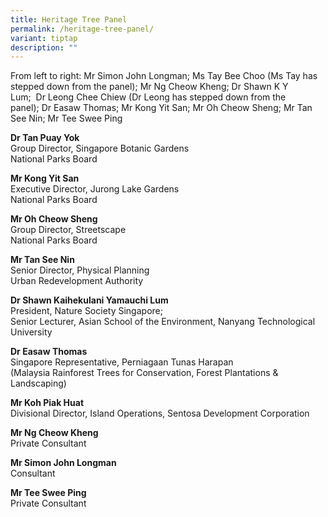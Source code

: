 ```yaml
---
title: Heritage Tree Panel
permalink: /heritage-tree-panel/
variant: tiptap
description: ""
---
```

<p></p>
<p>From left to right: Mr Simon John Longman; Ms Tay Bee Choo&nbsp;(Ms Tay
has stepped down from the panel);&nbsp;Mr Ng Cheow Kheng;&nbsp;Dr Shawn
K Y Lum;&nbsp;&nbsp;Dr Leong Chee Chiew (Dr Leong has stepped down from
the panel);&nbsp;Dr Easaw Thomas;&nbsp;Mr Kong Yit San;&nbsp;Mr Oh Cheow
Sheng;&nbsp;Mr Tan See Nin; Mr Tee Swee Ping&nbsp;
<br>
</p>
<p><strong>Dr Tan Puay Yok</strong>
<br>Group Director, Singapore Botanic Gardens
<br>National Parks Board<strong>&nbsp;</strong>
</p>
<p><strong>Mr Kong Yit San</strong>
<br>Executive Director, Jurong Lake Gardens
<br>National Parks Board</p>
<p><strong>Mr Oh Cheow Sheng</strong>
<br>Group Director, Streetscape
<br>National Parks Board</p>
<p><strong>Mr Tan See Nin</strong>
<br>Senior Director, Physical Planning
<br>Urban Redevelopment Authority</p>
<p><strong>Dr Shawn Kaihekulani Yamauchi Lum</strong>
<br>President, Nature Society Singapore;
<br>Senior Lecturer, Asian School of the Environment, Nanyang Technological
University</p>
<p><strong>Dr Easaw Thomas</strong>
<br>Singapore Representative, Perniagaan Tunas Harapan
<br>(Malaysia Rainforest Trees for Conservation, Forest Plantations &amp;
Landscaping)</p>
<p><strong>Mr Koh Piak Huat</strong>
<br>Divisional Director, Island Operations, Sentosa Development Corporation</p>
<p><strong>Mr Ng Cheow Kheng</strong>
<br>Private Consultant</p>
<p><strong>Mr Simon John Longman</strong>
<br>Consultant</p>
<p><strong>Mr Tee Swee Ping</strong>
<br>Private Consultant</p>